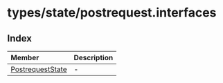 # types/state/postrequest.interfaces

## Index

| Member | Description |
| :------ | :------ |
| [PostrequestState](interfaces/PostrequestState.md) | - |

